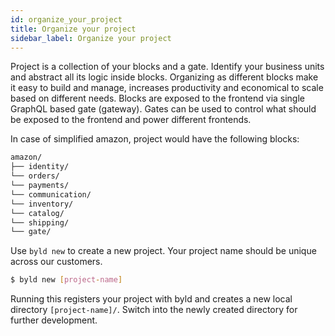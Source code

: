 ```yaml
---
id: organize_your_project
title: Organize your project
sidebar_label: Organize your project
---
```


Project is a collection of your blocks and a gate. Identify your business units and abstract all its logic inside blocks. Organizing as different blocks make it easy to build and manage, increases productivity and economical to scale based on different needs. Blocks are exposed to the frontend via single GraphQL based gate (gateway). Gates can be used to control what should be exposed to the frontend and power different frontends.

In case of simplified amazon, project would have the following blocks:

```sh
amazon/
├── identity/
└── orders/
└── payments/
└── communication/
└── inventory/
└── catalog/
└── shipping/
└── gate/
```

Use `byld new` to create a new project. Your project name
should be unique across our customers.

```sh
$ byld new [project-name]
```

Running this registers your project with byld and creates a new local directory `[project-name]/`. Switch into the newly created directory for further development.
